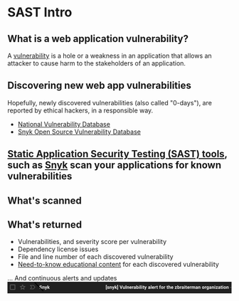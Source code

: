 # SAST Intro


## What is a web application vulnerability?

A [vulnerability](https://owasp.org/www-community/vulnerabilities/) is a hole or a weakness in an application that allows an attacker to cause harm to the stakeholders of an application.


## Discovering new web app vulnerabilities

Hopefully, newly discovered vulnerabilities (also called "0-days"), are reported by ethical hackers, in a responsible way.

* [National Vulnerability Database](https://nvd.nist.gov)
* [Snyk Open Source Vulnerability Database](https://security.snyk.io)

## [Static Application Security Testing (SAST) tools](https://owasp.org/www-community/Source_Code_Analysis_Tools), such as [Snyk](https://snyk.io/) scan your applications for known vulnerabilities


## What's scanned



## What's returned

* Vulnerabilities, and severity score per vulnerability
* Dependency license issues
* File and line number of each discovered vulnerability
* [Need-to-know educational content](https://learn.snyk.io/) for each discovered vulnerability


... And continuous alerts and updates ![](/images/snyk-vulnerability-email-alert.png)
